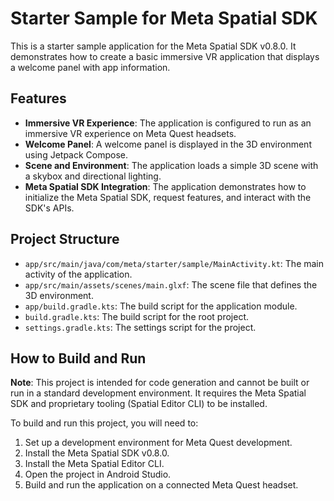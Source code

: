 # Starter Sample for Meta Spatial SDK

This is a starter sample application for the Meta Spatial SDK v0.8.0. It demonstrates how to create a basic immersive VR application that displays a welcome panel with app information.

## Features

*   **Immersive VR Experience**: The application is configured to run as an immersive VR experience on Meta Quest headsets.
*   **Welcome Panel**: A welcome panel is displayed in the 3D environment using Jetpack Compose.
*   **Scene and Environment**: The application loads a simple 3D scene with a skybox and directional lighting.
*   **Meta Spatial SDK Integration**: The application demonstrates how to initialize the Meta Spatial SDK, request features, and interact with the SDK's APIs.

## Project Structure

*   `app/src/main/java/com/meta/starter/sample/MainActivity.kt`: The main activity of the application.
*   `app/src/main/assets/scenes/main.glxf`: The scene file that defines the 3D environment.
*   `app/build.gradle.kts`: The build script for the application module.
*   `build.gradle.kts`: The build script for the root project.
*   `settings.gradle.kts`: The settings script for the project.

## How to Build and Run

**Note**: This project is intended for code generation and cannot be built or run in a standard development environment. It requires the Meta Spatial SDK and proprietary tooling (Spatial Editor CLI) to be installed.

To build and run this project, you will need to:

1.  Set up a development environment for Meta Quest development.
2.  Install the Meta Spatial SDK v0.8.0.
3.  Install the Meta Spatial Editor CLI.
4.  Open the project in Android Studio.
5.  Build and run the application on a connected Meta Quest headset.
